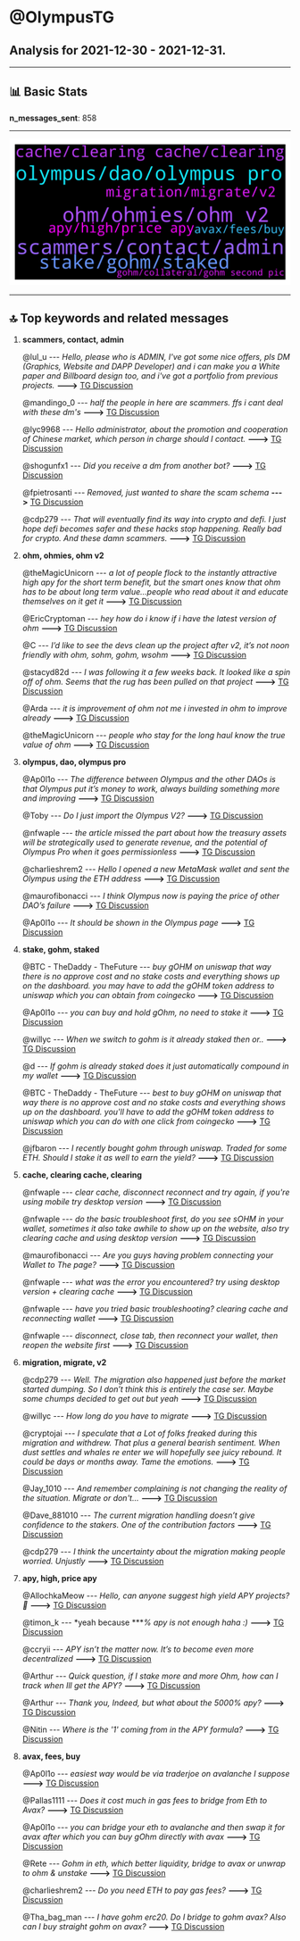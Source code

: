# **@OlympusTG**
 ## Analysis for **2021-12-30** - **2021-12-31**.

---

## 📊 **Basic Stats**

**n_messages_sent**: 858

---
![wordcloud](OlympusTG_1Days_wordcloud.png)

---


## 🔝 **Top keywords and related messages**

1. **scammers, contact, admin**

    @lul_u --- *Hello, please who is ADMIN, I've got some nice offers, pls DM (Graphics, Website and DAPP Developer) and i can make you a White paper and Billboard design too, and i've  got a portfolio from previous projects.* **--->** [TG Discussion](https://t.me/OlympusTG/137996)

    @mandingo_0 --- *half the people in here are scammers. ffs i cant deal with these dm's* **--->** [TG Discussion](https://t.me/OlympusTG/138038)

    @lyc9968 --- *Hello administrator, about the promotion and cooperation of Chinese market, which person in charge should I contact.* **--->** [TG Discussion](https://t.me/OlympusTG/138437)

    @shogunfx1 --- *Did you receive a dm from another bot?* **--->** [TG Discussion](https://t.me/OlympusTG/138365)

    @fpietrosanti --- *Removed, just wanted to share the scam schema* **--->** [TG Discussion](https://t.me/OlympusTG/138539)

    @cdp279 --- *That will eventually find its way into crypto and defi. I just hope defi becomes safer and these hacks stop happening. Really bad for crypto. And these damn scammers.* **--->** [TG Discussion](https://t.me/OlympusTG/137679)

2. **ohm, ohmies, ohm v2**

    @theMagicUnicorn --- *a lot of people flock to the instantly attractive high apy for the short term benefit, but the smart ones know that ohm has to be about long term value...people who read about it and educate themselves on it get it* **--->** [TG Discussion](https://t.me/OlympusTG/138783)

    @EricCryptoman --- *hey how do i know if i have the latest version of ohm* **--->** [TG Discussion](https://t.me/OlympusTG/138003)

    @C --- *I’d like to see the devs clean up the project after v2, it’s not noon friendly with ohm, sohm, gohm, wsohm* **--->** [TG Discussion](https://t.me/OlympusTG/138166)

    @stacyd82d --- *I was following it a few weeks back. It looked like a spin off of ohm. Seems that the rug has been pulled on that project* **--->** [TG Discussion](https://t.me/OlympusTG/138308)

    @Arda --- *it is improvement of ohm not me i invested in ohm to improve already* **--->** [TG Discussion](https://t.me/OlympusTG/138867)

    @theMagicUnicorn --- *people who stay for the long haul know the true value of ohm* **--->** [TG Discussion](https://t.me/OlympusTG/138153)

3. **olympus, dao, olympus pro**

    @Ap0l1o --- *The difference between Olympus and the other DAOs is that Olympus put it’s money to work, always building something more and improving* **--->** [TG Discussion](https://t.me/OlympusTG/138831)

    @Toby --- *Do I just import the Olympus V2?* **--->** [TG Discussion](https://t.me/OlympusTG/137747)

    @nfwaple --- *the article missed the part about how the treasury assets will be strategically used to generate revenue, and the potential of Olympus Pro when it goes permissionless* **--->** [TG Discussion](https://t.me/OlympusTG/137793)

    @charlieshrem2 --- *Hello I opened a new MetaMask wallet and sent the Olympus using the ETH address* **--->** [TG Discussion](https://t.me/OlympusTG/138615)

    @maurofibonacci --- *I think Olympus now is paying the price of other DAO’s failure* **--->** [TG Discussion](https://t.me/OlympusTG/137606)

    @Ap0l1o --- *It should be shown in the Olympus page* **--->** [TG Discussion](https://t.me/OlympusTG/138012)

4. **stake, gohm, staked**

    @BTC - TheDaddy - TheFuture --- *buy gOHM on uniswap that way there is no approve cost and no stake costs and everything shows up on the dashboard. you may have to add the gOHM token address to uniswap which you can obtain from coingecko* **--->** [TG Discussion](https://t.me/OlympusTG/137952)

    @Ap0l1o --- *you can buy and hold gOhm, no need to stake it* **--->** [TG Discussion](https://t.me/OlympusTG/137935)

    @willyc --- *When we switch to gohm is it already staked then or..* **--->** [TG Discussion](https://t.me/OlympusTG/137542)

    @d --- *If gohm is already staked does it just automatically compound in my wallet* **--->** [TG Discussion](https://t.me/OlympusTG/137898)

    @BTC - TheDaddy - TheFuture --- *best to buy gOHM on uniswap that way there is no approve cost and no stake costs and everything shows up on the dashboard. you'll have to add the gOHM token address to uniswap which you can do with one click from coingecko* **--->** [TG Discussion](https://t.me/OlympusTG/137749)

    @jfbaron --- *I recently bought gohm through uniswap. Traded for some ETH.   Should I stake it as well to earn the yield?* **--->** [TG Discussion](https://t.me/OlympusTG/138186)

5. **cache, clearing cache, clearing**

    @nfwaple --- *clear cache, disconnect reconnect and try again, if you're using mobile try desktop version* **--->** [TG Discussion](https://t.me/OlympusTG/137641)

    @nfwaple --- *do the basic troubleshoot first, do you see sOHM in your wallet, sometimes it also take awhile to show up on the website, also try clearing cache and using desktop version* **--->** [TG Discussion](https://t.me/OlympusTG/138384)

    @maurofibonacci --- *Are you guys having problem connecting your Wallet to The page?* **--->** [TG Discussion](https://t.me/OlympusTG/137551)

    @nfwaple --- *what was the error you encountered? try using desktop version + clearing cache* **--->** [TG Discussion](https://t.me/OlympusTG/137782)

    @nfwaple --- *have you tried basic troubleshooting? clearing cache and reconnecting wallet* **--->** [TG Discussion](https://t.me/OlympusTG/137623)

    @nfwaple --- *disconnect, close tab, then reconnect your wallet, then reopen the website first* **--->** [TG Discussion](https://t.me/OlympusTG/137710)

6. **migration, migrate, v2**

    @cdp279 --- *Well. The migration also happened just before the market started dumping. So I don’t think this is entirely the case ser. Maybe some chumps decided to get out but yeah* **--->** [TG Discussion](https://t.me/OlympusTG/137672)

    @willyc --- *How long do you have to migrate* **--->** [TG Discussion](https://t.me/OlympusTG/137534)

    @cryptojai --- *I speculate that a Lot of folks freaked during this migration and withdrew. That plus a general bearish sentiment. When dust settles and whales re enter we will hopefully see juicy rebound.  It could be days or months away.  Tame the emotions.* **--->** [TG Discussion](https://t.me/OlympusTG/137670)

    @Jay_1010 --- *And remember complaining is not changing the reality of the situation. Migrate or don't...* **--->** [TG Discussion](https://t.me/OlympusTG/138911)

    @Dave_881010 --- *The current migration handling doesn’t give confidence to the stakers. One of the contribution factors* **--->** [TG Discussion](https://t.me/OlympusTG/138485)

    @cdp279 --- *I think the uncertainty about the migration making people worried. Unjustly* **--->** [TG Discussion](https://t.me/OlympusTG/138280)

7. **apy, high, price apy**

    @AllochkaMeow --- *Hello, can anyone suggest high yield APY projects?🙏* **--->** [TG Discussion](https://t.me/OlympusTG/138118)

    @timon_k --- *yeah because ****% apy is not enough haha :)* **--->** [TG Discussion](https://t.me/OlympusTG/138519)

    @ccryii --- *APY isn’t the matter now. It’s to become even more decentralized* **--->** [TG Discussion](https://t.me/OlympusTG/138520)

    @Arthur --- *Quick question, if I stake more and more Ohm, how can I track when Ill get the APY?* **--->** [TG Discussion](https://t.me/OlympusTG/137761)

    @Arthur --- *Thank you, Indeed, but what about the 5000% apy?* **--->** [TG Discussion](https://t.me/OlympusTG/137763)

    @Nitin --- *Where is the '1' coming from in the APY formula?* **--->** [TG Discussion](https://t.me/OlympusTG/137848)

8. **avax, fees, buy**

    @Ap0l1o --- *easiest way would be via traderjoe on avalanche I suppose* **--->** [TG Discussion](https://t.me/OlympusTG/137317)

    @Pallas1111 --- *Does it cost much in gas fees to bridge from Eth to Avax?* **--->** [TG Discussion](https://t.me/OlympusTG/137261)

    @Ap0l1o --- *you can bridge your eth to avalanche and then swap it for avax after which you can buy gOhm directly with avax* **--->** [TG Discussion](https://t.me/OlympusTG/137323)

    @Rete --- *Gohm in eth,  which better liquidity, bridge to avax or unwrap to ohm & unstake* **--->** [TG Discussion](https://t.me/OlympusTG/137903)

    @charlieshrem2 --- *Do you need ETH to pay gas fees?* **--->** [TG Discussion](https://t.me/OlympusTG/138628)

    @Tha_bag_man --- *I have gohm erc20. Do I bridge to gohm avax? Also can I buy straight gohm on avax?* **--->** [TG Discussion](https://t.me/OlympusTG/138893)

